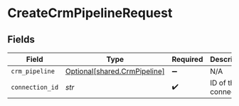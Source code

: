 # CreateCrmPipelineRequest


## Fields

| Field                                                              | Type                                                               | Required                                                           | Description                                                        |
| ------------------------------------------------------------------ | ------------------------------------------------------------------ | ------------------------------------------------------------------ | ------------------------------------------------------------------ |
| `crm_pipeline`                                                     | [Optional[shared.CrmPipeline]](../../models/shared/crmpipeline.md) | :heavy_minus_sign:                                                 | N/A                                                                |
| `connection_id`                                                    | *str*                                                              | :heavy_check_mark:                                                 | ID of the connection                                               |